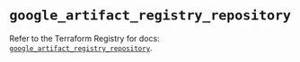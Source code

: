 # `google_artifact_registry_repository`

Refer to the Terraform Registry for docs: [`google_artifact_registry_repository`](https://registry.terraform.io/providers/hashicorp/google-beta/6.49.3/docs/resources/google_artifact_registry_repository).
